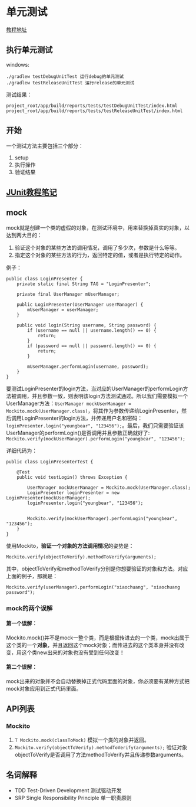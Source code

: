 # 单元测试

[教程地址](http://chriszou.com/2016/06/07/android-unit-testing-everything-you-need-to-know.html)

## 执行单元测试

windows:

```
./gradlew testDebugUnitTest 运行debug的单元测试
./gradlew testReleaseUnitTest 运行release的单元测试
```

测试结果：

```
project_root/app/build/reports/tests/testDebugUnitTest/index.html
project_root/app/build/reports/tests/testReleaseUnitTest/index.html
```

## 开始
一个测试方法主要包括三个部分：

1. setup
2. 执行操作
3. 验证结果

## [JUnit教程笔记](https://github.com/YoungBear/LearningNotesYsx/blob/master/junit/README.md)

## mock
mock就是创建一个类的虚假的对象，在测试环境中，用来替换掉真实的对象，以达到两大目的：

1. 验证这个对象的某些方法的调用情况，调用了多少次，参数是什么等等。
2. 指定这个对象的某些方法的行为，返回特定的值，或者是执行特定的动作。

例子：

```
public class LoginPresenter {
    private static final String TAG = "LoginPresenter";

    private final UserManager mUserManager;

    public LoginPresenter(UserManager userManager) {
        mUserManager = userManager;
    }

    public void login(String username, String password) {
        if (username == null || username.length() == 0) {
            return;
        }
        if (password == null || password.length() == 0) {
            return;
        }

        mUserManager.performLogin(username, password);
    }
}
```

要测试LoginPresenter的login方法，当对应的UserManager的performLogin方法被调用，并且参数一致，则表明该login方法测试通过。所以我们需要模拟一个UserManager方法：`UserManager mockUserManager = Mockito.mock(UserManager.class)`，将其作为参数传递给LoginPresenter，然后调用LoginPresenter的login方法，并传递用户名和密码：`loginPresenter.login("youngbear", "123456");`。最后，我们只需要验证该UserManager的performLogin()是否调用并且参数正确就好了: `Mockito.verify(mockUserManager).performLogin("youngbear", "123456");`

详细代码为：

```
public class LoginPresenterTest {

    @Test
    public void testLogin() throws Exception {

        UserManager mockUserManager = Mockito.mock(UserManager.class);
        LoginPresenter loginPresenter = new LoginPresenter(mockUserManager);
        loginPresenter.login("youngbear", "123456");


        Mockito.verify(mockUserManager).performLogin("youngbear", "123456");
    }
}
```

使用Mockito，**验证一个对象的方法调用情况**的姿势是：

```
Mockito.verify(objectToVerify).methodToVerify(arguments);
```

其中，objectToVerify和methodToVerify分别是你想要验证的对象和方法。对应上面的例子，那就是：

```
Mockito.verify(userManager).performLogin("xiaochuang", "xiaochuang password");
```

### mock的两个误解

#### 第一个误解：
Mockito.mock()并不是mock一整个类，而是根据传进去的一个类，mock出属于这个类的一个**对象**，并且返回这个mock对象；而传进去的这个类本身并没有改变，用这个类new出来的对象也没有受到任何改变！

#### 第二个误解：
mock出来的对象并不会自动替换掉正式代码里面的对象，你必须要有某种方式把mock对象应用到正式代码里面。


## API列表

### Mockito

1. `T Mockito.mock(classToMock)` 模拟一个类的对象并返回。
2. `Mockito.verify(objectToVerify).methodToVerify(arguments);` 验证对象objectToVerify是否调用了方法methodToVerify并且传递参数arguments。

## 名词解释

- TDD Test-Driven Development 测试驱动开发
- SRP Single Responsibility Principle 单一职责原则
